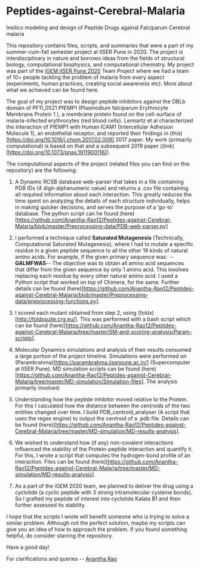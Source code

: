 # Peptides-against-Cerebral-Malaria
Insilico modeling and design of Peptide Drugs against Falciparum Cerebral malaria

This repository contains files, scripts, and summaries that were a part of my summer-cum-fall semester project at IISER Pune in 2020. The project is interdisciplinary in nature and borrows ideas from the fields of structural biology, computational biophysics, and computational chemistry. My project was part of the [iGEM IISER Pune 2020](https://2020.igem.org/Team:IISER-Pune-India) Team Project where we had a team of 10+ people tackling the problem of malaria from every aspect (experiments, human practices, creating social awareness etc). More about what we achieved can be found here.

The goal of my project was to design peptide inhibitors against the DBLb domain of PF11_0521 PfEMP1 (Plasmodium falciparum Erythrocyte Membrane Protein 1 ), a membrane protein found on the cell-surface of malaria-infected erythrocytes (red blood cells). Lennartz et al characterized the interaction of PfEMP1 with Human ICAM1 (Intercellular Adhesion Molecule 1), an endothelial receptor, and reported their findings in (this)[https://doi.org/10.1016/j.chom.2017.02.009] 2017 paper. My work (primarily computational) is based on that and a subsequent 2019 paper ((link)[https://doi.org/10.1073/pnas.1911900116]). 

The computational aspects of the project (related files you can find on this repository) are the following: 

1. A Dynamic RCSB database web-parser that takes in a file containing PDB IDs (4 digit-alphanumeric value) and returns a .csv file containing all required information about each interaction. This greatly reduces the time spent on analyzing the details of each structure individually, helps in making quicker decisions, and serves the purpose of a ‘go-to’ database. The python script can he found (here)[https://github.com/Anantha-Rao12/Peptides-against-Cerebral-Malaria/blob/master/Preprocessing-data/PDB-web-parser.py]

2. I performed a technique called **Saturated Mutagenesis** (Technically, Computational Saturated Mutagenesis), where I had to mutate a specific residue in a given peptide sequence to all the other 19 kinds of natural amino acids. For example, if the given primary sequence was: 
    --**GALMFWAS**--
The objective was to obtain all amino acid sequences that differ from the given sequence by only 1 amino acid. This involves replacing each residue by every other natural amino acid. I used a Python script that worked on top of Chimera, for the same. Further details can be found (here)[https://github.com/Anantha-Rao12/Peptides-against-Cerebral-Malaria/blob/master/Preprocessing-data/preprocessing-functions.py].

3. I scored each mutant obtained from step 2, using (foldx)[http://foldxsuite.crg.eu/]. This was performed with a bash script which can be found (here)[https://github.com/Anantha-Rao12/Peptides-against-Cerebral-Malaria/tree/master/SM-and-scoring-analysis/Param-scripts]. 


4. Molecular Dynamics simulations and analysis of their results consumed a large portion of the project timeline. Simulations were performed on (Parambrahma)[https://parambrahma.iiserpune.ac.in/] (Supercomputer at IISER Pune). MD simulation scripts can be found (here)[https://github.com/Anantha-Rao12/Peptides-against-Cerebral-Malaria/tree/master/MD-simulation/Simulation-files]. The analysis primarily involved: 

  1. Understanding how the peptide inhibitor moved relative to the Protein. For this I calculated how the distance between the centroids of the two entities changed over time. I build PDB_centroid_analyser (A script that uses the regex engine) to output the centroid of a .pdb file. Details can be found (here)[https://github.com/Anantha-Rao12/Peptides-against-Cerebral-Malaria/tree/master/MD-simulation/MD-results-analysis]. 
    
  2. We wished to understand how (if any) non-covalent interactions influenced the stability of the Protein-peptide interaction and quantify it. For this, I wrote a script that computes the hydrogen-bond profile of an interaction. Files can be found (here)[https://github.com/Anantha-Rao12/Peptides-against-Cerebral-Malaria/tree/master/MD-simulation/MD-results-analysis].
    
  3. As a part of the iGEM 2020 team, we planned to deliver the drug using a cyclotide (a cyclic peptide with 3 strong intramolecular cysteine bonds). So I grafted my peptide of interest into cyclotide Kalata B1 and then further assessed its stability. 

I hope that the scripts I wrote will benefit someone who is trying to solve a similar problem. Although not the perfect solution, maybe my scripts can give you an idea of how to approach the problem. If you found something helpful, do consider starring the repository. 


Have a good day! 

For clarifications and queries -- [Anantha Rao](mailto:anantha.rao@students.iiserpune.ac.in?subject=[PACMal]%20Source%20Han%20Sans)
